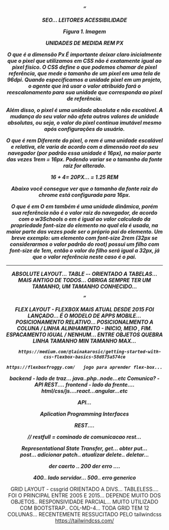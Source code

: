 <!-- HTML5 /  HTML Semantico... -->

<header> <!-- CABEÇALHO -->
<section><!-- CADA SESSÃO DA PAGINA -->
<article> <!-- UM POST EM UMA PAGINA DE BLOG -->
<nav> <!-- NAVEGA;CÃO -->
<aside> <!-- CONTEUDO ADICIONAL -->
<main> <!-- PRINCIPAL -->
<figure> <!-- FIGURA -->
<footer> <!-- RODAPE -->
<a> <!-- LINK -->
<em> <!-- TEXTO ENFATIZADO -->
<strong> <!-- TEXTO DESTACA -->
<cite> <!-- CITAÇÃO DE TEXTO -->
<q> <!-- PERGUNTAS -->
<time> <!-- DATA E TEMPO -->

SEO... LEITORES ACESSIBILIDADE 

<figure>
    <img>
    <figcaption>Figura 1. Imagem</figcaption>
</figure>


UNIDADES DE MEDIDA  REM   PX   


O que é a dimensão Px
É importante deixar claro inicialmente que o pixel que utilizamos em CSS não é exatamente igual ao pixel físico. O CSS define o que podemos chamar de pixel referência, que mede o tamanho de um pixel em uma tela de 96dpi. Quando especificamos a unidade pixel em um projeto, o agente que irá usar o valor atribuído fará o reescalonamento para sua unidade que corresponda ao pixel de referência.

Além disso, o pixel é uma unidade absoluta e não escalável. A mudança do seu valor não afeta outros valores de unidade absolutas, ou seja, o valor do pixel continua imutável mesmo após configurações do usuário.




O que é rem
Diferente do pixel, o rem é uma unidade escalável e relativa, ele varia de acordo com a dimensão root do seu navegador (por padrão essa unidade é 16px), na maior parte das vezes 1rem = 16px. Podendo variar se o tamanho da fonte raiz for alterado.


16 + 4= 20PX...  = 1.25 REM 

Abaixo você consegue ver que o tamanho da fonte raiz do chrome está configurada para 16px.






O que é em
O em também é uma unidade dinâmica, porém sua referência não é o valor raiz do navegador, de acordo com o w3Schools o em é igual ao valor calculado da propriedade font-size do elemento no qual ela é usada, na maior parte das vezes pode ser o próprio pai do elemento. Um breve exemplo: um elemento com font-size 2rem (32px se considerarmos o valor padrão do root) possui um filho com font-size de 1em, então o valor do filho será igual a 32px, já que o valor referência neste caso é o pai.








--- 


ABSOLUTE LAYOUT...  TABLE  -- 
    ORIENTADO A TABELAS... 
    MAIS ANTIGO DE TODOS... 
    OBRIGA SEMPRE TER UM  TAMANHO, UM TAMANHO CONHECIDO...



GRID LAYOUT  - cssgrid
    ORIENTADO A DIVS... TABLELESS.... 
    FOI O PRINCIPAL ENTRE 2005 E 2015... 
    DEPENDE MUITO DOS OBJETOS.. RESPONSIVIDADE PARCIAL...
    MUITO UTILIZADO COM BOOTSTRAP.. COL-MD-4... TODA GRID TEM 12 COLUNAS... 
    RECENTEMENTE RESSUCITADO PELO tailwindcss   https://tailwindcss.com/


FLEX LAYOUT  - FLEXBOX
    MAIS ATUAL
    DESDE 2015 FOI LANÇADO... 
    É O MODELO DE APPS MOBILE... 
    POSICIONAMENTO RELATIVO... 
        POSICIONALMENTO A COLUNA / LINHA
        ALINHAMENTO - INICIO, MEIO , FIM.
        ESPACAMENTO IGUAL / NENHUM... ENTRE OBJETOS
        QUEBRA LINHA
        TAMANHO MIN
        TAMANHO MAX...
        

        https://medium.com/@lainakarosic/getting-started-with-css-flexbox-basics-58d875a574ce

    https://flexboxfroggy.com/   jogo para aprender flex-box...












backend   - lado de traz... java..php..node...etc
Comunica? - API REST.... 
frontend - lado da frente.... html/css/js....react...angular...etc





API... 

Aplication Programming Interfaces



REST....

// restfull = cominado de comunicacao rest... 

Representational State Transfer, 
get... obter
put...  
post... adicionar
patch.. atualizar
delete.. deletar...


der caerto .. 200
der erro .... 

  400.. lado servidor... 
  500.. erro generico 













